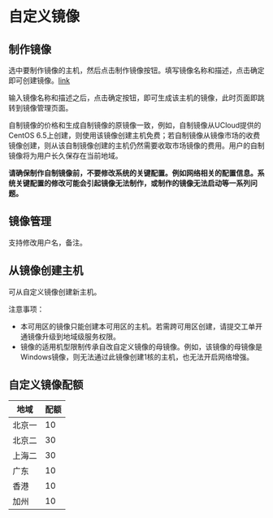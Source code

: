 

# 自定义镜像

## 制作镜像

选中要制作镜像的主机，然后点击制作镜像按钮。填写镜像名称和描述，点击确定即可创建镜像。[link](../../introduction/concept.md)

输入镜像名称和描述之后，点击确定按钮，即可生成该主机的镜像，此时页面即跳转到镜像管理页面。

自制镜像的价格和生成自制镜像的原镜像一致，例如，自制镜像从UCloud提供的CentOS
6.5上创建，则使用该镜像创建主机免费；若自制镜像从镜像市场的收费镜像创建，则从该自制镜像创建的主机仍然需要收取市场镜像的费用。用户的自制镜像将为用户长久保存在当前地域。

**请确保制作自制镜像前，不要修改系统的关键配置。例如网络相关的配置信息。系统关键配置的修改可能会引起镜像无法制作，或制作的镜像无法启动等一系列问题。**

## 镜像管理

支持修改用户名，备注。

## 从镜像创建主机

可从自定义镜像创建新主机。

注意事项：

  - 本可用区的镜像只能创建本可用区的主机。若需跨可用区创建，请提交工单开通镜像升级到地域级服务权限。
  - 镜像的适用机型限制传承自改自定义镜像的母镜像。例如，该镜像的母镜像是Windows镜像，则无法通过此镜像创建1核的主机，也无法开启网络增强。

## 自定义镜像配额

| 地域  | 配额 |
| --- | -- |
| 北京一 | 10 |
| 北京二 | 30 |
| 上海二 | 30 |
| 广东  | 10 |
| 香港  | 10 |
| 加州  | 10 |
